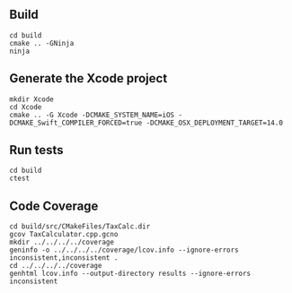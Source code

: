 ## Build
```
cd build
cmake .. -GNinja
ninja
```

## Generate the Xcode project
```
mkdir Xcode
cd Xcode
cmake .. -G Xcode -DCMAKE_SYSTEM_NAME=iOS -DCMAKE_Swift_COMPILER_FORCED=true -DCMAKE_OSX_DEPLOYMENT_TARGET=14.0
```

## Run tests
```
cd build
ctest
```

## Code Coverage
```
cd build/src/CMakeFiles/TaxCalc.dir
gcov TaxCalculator.cpp.gcno
mkdir ../../../../coverage
geninfo -o ../../../../coverage/lcov.info --ignore-errors inconsistent,inconsistent .
cd ../../../../coverage
genhtml lcov.info --output-directory results --ignore-errors inconsistent
```